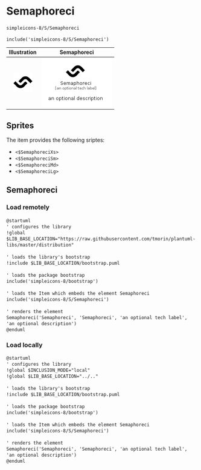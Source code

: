 # Semaphoreci


```text
simpleicons-8/S/Semaphoreci
```

```text
include('simpleicons-8/S/Semaphoreci')
```



| Illustration | Semaphoreci |
| :---: | :---: |
| ![illustration for Illustration](../../simpleicons-8/S/Semaphoreci.png) | ![illustration for Semaphoreci](../../simpleicons-8/S/Semaphoreci.Local.png) |



## Sprites
The item provides the following sriptes:

- `<$SemaphoreciXs>`
- `<$SemaphoreciSm>`
- `<$SemaphoreciMd>`
- `<$SemaphoreciLg>`





## Semaphoreci

### Load remotely
```plantuml
@startuml
' configures the library
!global $LIB_BASE_LOCATION="https://raw.githubusercontent.com/tmorin/plantuml-libs/master/distribution"

' loads the library's bootstrap
!include $LIB_BASE_LOCATION/bootstrap.puml

' loads the package bootstrap
include('simpleicons-8/bootstrap')

' loads the Item which embeds the element Semaphoreci
include('simpleicons-8/S/Semaphoreci')

' renders the element
Semaphoreci('Semaphoreci', 'Semaphoreci', 'an optional tech label', 'an optional description')
@enduml
```

### Load locally
```plantuml
@startuml
' configures the library
!global $INCLUSION_MODE="local"
!global $LIB_BASE_LOCATION="../.."

' loads the library's bootstrap
!include $LIB_BASE_LOCATION/bootstrap.puml

' loads the package bootstrap
include('simpleicons-8/bootstrap')

' loads the Item which embeds the element Semaphoreci
include('simpleicons-8/S/Semaphoreci')

' renders the element
Semaphoreci('Semaphoreci', 'Semaphoreci', 'an optional tech label', 'an optional description')
@enduml
```

